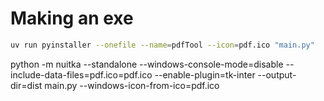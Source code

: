 # Making an exe

```bash
uv run pyinstaller --onefile --name=pdfTool --icon=pdf.ico "main.py"
```
<!-- change python to 3.12 -->
python -m nuitka --standalone --windows-console-mode=disable --include-data-files=pdf.ico=pdf.ico --enable-plugin=tk-inter --output-dir=dist main.py --windows-icon-from-ico=pdf.ico
